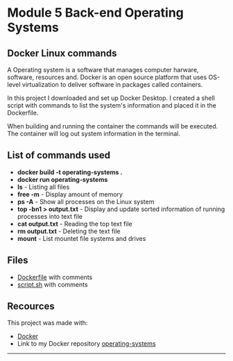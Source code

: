 # Module 5 Back-end Operating Systems
## Docker Linux commands

A Operating system is a software that manages computer harware, software, resources and. Docker is an open source platform that uses OS-level virtualization to deliver software in packages called containers. 

In this project I downloaded and set up Docker Desktop. I created a shell script with commands to list the system's information and placed it in the Dockerfile. 

When building and running the container the commands will be executed. The container will log out system information in the terminal. 

## List of commands used
+ **docker build -t operating-systems .**
+ **docker run operating-systems**
+ **ls** - Listing all files
+ **free -m** - Display amount of memory
+ **ps -A** - Show all processes on the Linux system
+ **top -bn1 > output.txt** - Display and update sorted information of running processes into text file
+ **cat output.txt** - Reading the top text file
+ **rm output.txt** - Deleting the text file
+ **mount** - List mountet file systems and drives

## Files
+ [Dockerfile](Dockerfile) with comments
+ [script.sh](script.sh) with comments

## Recources
This project was made with:
+ [Docker](https://www.docker.com)
+ Link to my Docker repository [operating-systems](https://hub.docker.com/layers/133140055/iriselva/operating-systems/latest/images/sha256-875175fe4841ebba3a93f7cf7cfdde16cd82ed33e69cf642c063bf5b53a0b138?context=explore)


---
